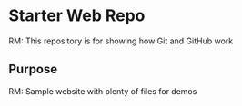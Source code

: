 # Starter Web Repo

RM: This repository is for showing how Git and GitHub work

## Purpose

RM: Sample website with plenty of files for demos
